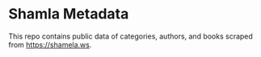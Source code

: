 # Shamla Metadata

This repo contains public data of categories, authors, and books scraped from https://shamela.ws.
